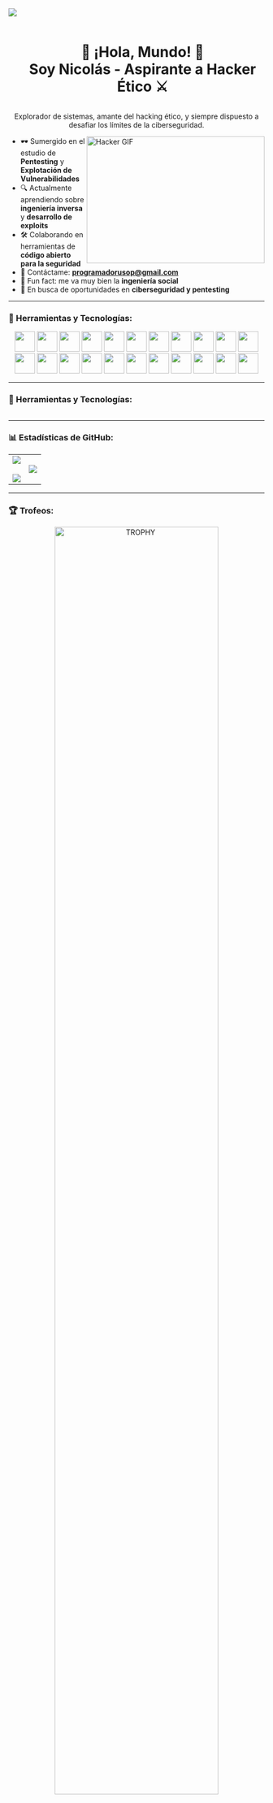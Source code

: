 <!--horizontal divider(gradiant)-->
<img src="https://user-images.githubusercontent.com/73097560/115834477-dbab4500-a447-11eb-908a-139a6edaec5c.gif">

<!--h1 without bottom border-->
<div id="user-content-toc">
  <ul align="center">
    <summary><h1 style="display: inline-block">👾 ¡Hola, Mundo! 👾 <br> Soy Nicolás - Aspirante a Hacker Ético ⚔️</h1></summary>
  </ul>
</div>

<p align="center">
    Explorador de sistemas, amante del hacking ético, y siempre dispuesto a desafiar los límites de la ciberseguridad.
</p>

<img align="right" alt="Hacker GIF" src="https://media.giphy.com/media/2zeji2UedvZzvIZ45N/giphy.gif" width="350" height="250" />

- 🕶️ Sumergido en el estudio de **Pentesting** y **Explotación de Vulnerabilidades**
- 🔍 Actualmente aprendiendo sobre **ingeniería inversa** y **desarrollo de exploits**
- 🛠️ Colaborando en herramientas de **código abierto para la seguridad**
- 💌 Contáctame: **programadorusop@gmail.com**
- 🎹 Fun fact: me va muy bien la **ingeniería social**
- 💼 En busca de oportunidades en **ciberseguridad y pentesting**

---

### 🧰 Herramientas y Tecnologías:
<div align="center">
<img src="https://cdn-icons-png.flaticon.com/128/5968/5968350.png" width="40">
<img src="https://cdn-icons-png.flaticon.com/128/5968/5968292.png" width="40">
<img src="https://cdn-icons-png.flaticon.com/128/226/226777.png" width="40">
<img src="https://cdn-icons-png.flaticon.com/128/5968/5968322.png" width="40">
<img src="https://cdn-icons-png.flaticon.com/128/732/732212.png" width="40">
<img src="https://cdn-icons-png.flaticon.com/128/732/732190.png" width="40">
<img src="https://img.icons8.com/?size=48&id=9MJf0ngDwS8z&format=png" width="40">
<img src="https://cdn-icons-png.flaticon.com/128/6124/6124995.png" width="40">
<img src="https://img.icons8.com/?size=48&id=uIXgLv5iSlLJ&format=png" width="40">
<img src="https://img.icons8.com/?size=80&id=qBWtR72kluCU&format=png" width="40">
<img src="https://img.icons8.com/?size=48&id=17838&format=png" width="40">
<img src="https://img.icons8.com/?size=48&id=UFXRpPFebwa2&format=png" width="40">
<img src="https://img.icons8.com/?size=64&id=iFPHC1KfnoxC&format=png" width="40">
<img src="https://img.icons8.com/?size=48&id=20906&format=png" width="40">
<img src="https://img.icons8.com/?size=50&id=12599&format=png" width="40">
<img src="https://img.icons8.com/?size=80&id=qGZRK3KTK57F&format=png" width="40">
<img src="https://img.icons8.com/?size=48&id=Lk2Q5FRKDWGI&format=png" width="40">
<img src="https://img.icons8.com/?size=80&id=uA8wS3ocqih0&format=png" width="40">
<img src="https://img.icons8.com/?size=80&id=nuPce-GYYZeC&format=png" width="40">
<img src="https://img.icons8.com/?size=48&id=24895&format=png" width="40">
<img src="https://img.icons8.com/?size=48&id=30998&format=png" width="40">
<img src="https://img.icons8.com/?size=64&id=vECpai5R423e&format=gif" width="40">
</div>

---

### 🧰 Herramientas y Tecnologías:

<p align="center">
    <img src"https://www.flaticon.es/icono-gratis/piton_5968350?term=lenguaje+de+programaci%C3%B3n&page=1&position=1&origin=tag">
</p>

---

### 📊 Estadísticas de GitHub:
<p align="center">
<table align="center">
<tr>
<td width="50%" align="center">
  <img align="center" src="https://github-readme-stats.vercel.app/api?username=UsopKing7&theme=dark&show_icons=true&count_private=true" />
  <br><br>
  <img align="center" src="https://github-readme-streak-stats.herokuapp.com/?user=UsopKing7&theme=dark&hide_border=false" /> 
</td>
<td width="50%" align="center">
  <img align="center" src="https://github-readme-stats.vercel.app/api/top-langs/?username=UsopKing7&theme=dark&hide_border=false&langs_count=10"/>
</td>
</tr>
</table>
</p>

---

### 🏆 Trofeos:
<div align="center">
  <a href="https://github.com/ryo-ma/github-profile-trophy">
      <img align="center" width=80% src="https://github-profile-trophy.vercel.app/?username=UsopKing7&theme=radical&row=1&column=7&margin-h=15&margin-w=5&no-bg=true" alt="TROPHY" />
    </a>
</div>

---

### 🤝 Conéctate conmigo:
<p align="center">
<a href="https://www.linkedin.com/in/limbertguarachi/" target="blank"><img src="https://user-images.githubusercontent.com/88904952/234979284-68c11d7f-1acc-4f0c-ac78-044e1037d7b0.png" alt="LinkedIn" height="50" width="50" /></a>
<a href="https://discordapp.com/users/71914195" target="blank"><img src="https://user-images.githubusercontent.com/88904952/234982627-019fd336-6248-453c-9b05-97c13fd1d207.png" alt="Discord" height="50" width="50" /></a>
</p>

---

<!--profile visit count-->
<div align="center">
[![](https://visitcount.itsvg.in/api?id=UsopKing7&icon=3&color=6)](https://visitcount.itsvg.in)
</div>

<!--horizontal divider(gradiant)-->
<img src="https://user-images.githubusercontent.com/73097560/115834477-dbab4500-a447-11eb-908a-139a6edaec5c.gif">
